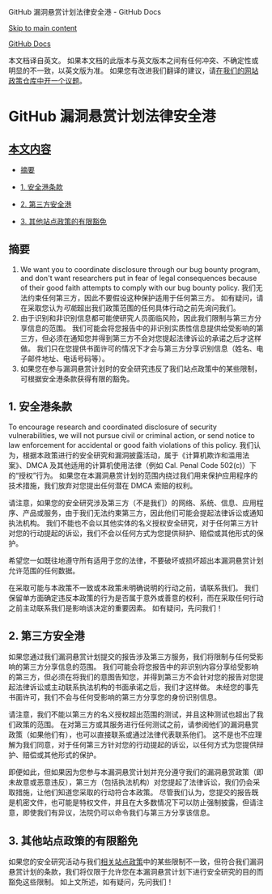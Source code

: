 GitHub 漏洞悬赏计划法律安全港 - GitHub Docs

[Skip to main content](#main-content)

[](/cn)[GitHub Docs](/cn)

本文档译自英文。 如果本文档的此版本与英文版本之间有任何冲突、不确定性或明显的不一致，以英文版为准。 如果您有改进我们翻译的建议，请[在我们的网站政策仓库中开一个议题](https://github.com/github/site-policy/issues)。

GitHub 漏洞悬赏计划法律安全港
==========

[本文内容](/github/site-policy/github-bug-bounty-program-legal-safe-harbor#in-this-article)
----------

* [摘要](#summary)

* [1. 安全港条款](#1-safe-harbor-terms)

* [2. 第三方安全港](#2-third-party-safe-harbor)

* [3. 其他站点政策的有限豁免](#3-limited-waiver-of-other-site-polices)

[](#summary)摘要
----------

1. We want you to coordinate disclosure through our bug bounty program, and don't want researchers put in fear of legal consequences because of their good faith attempts to comply with our bug bounty policy. 我们无法约束任何第三方，因此不要假设这种保护适用于任何第三方。 如有疑问，请在采取您认为*可能*超出我们政策范围的任何具体行动之前先询问我们。
2. 由于识别和非识别信息都可能使研究人员面临风险，因此我们限制与第三方分享信息的范围。 我们可能会将您报告中的非识别实质性信息提供给受影响的第三方，但必须在通知您并得到第三方不会对您提起法律诉讼的承诺之后才这样做。 我们只在您提供书面许可的情况下才会与第三方分享识别信息（姓名、电子邮件地址、电话号码等）。
3. 如果您在参与漏洞悬赏计划时的安全研究违反了我们站点政策中的某些限制，可根据安全港条款获得有限的豁免。

[](#1-safe-harbor-terms)1. 安全港条款
----------

To encourage research and coordinated disclosure of security vulnerabilities, we will not pursue civil or criminal action, or send notice to law enforcement for accidental or good faith violations of this policy. 我们认为，根据本政策进行的安全研究和漏洞披露活动，属于《计算机欺诈和滥用法案》、DMCA 及其他适用的计算机使用法律（例如 Cal. Penal Code 502(c)）下的“授权”行为。 如果您在本漏洞悬赏计划的范围内绕过我们用来保护应用程序的技术措施，我们放弃对您提出任何潜在 DMCA 索赔的权利。

请注意，如果您的安全研究涉及第三方（不是我们）的网络、系统、信息、应用程序、产品或服务，由于我们无法约束第三方，因此他们可能会提起法律诉讼或通知执法机构。 我们不能也不会以其他实体的名义授权安全研究，对于任何第三方针对您的行动提起的诉讼，我们不会以任何方式为您提供辩护、赔偿或其他形式的保护。

希望您一如既往地遵守所有适用于您的法律，不要破坏或损坏超出本漏洞悬赏计划允许范围的任何数据。

在采取可能与本政策不一致或本政策未明确说明的行动之前，请联系我们。 我们保留单方面确定违反本政策的行为是否属于意外或善意的权利，而在采取任何行动之前主动联系我们是影响该决定的重要因素。 如有疑问，先问我们！

[](#2-third-party-safe-harbor)2. 第三方安全港
----------

如果您通过我们漏洞悬赏计划提交的报告涉及第三方服务，我们将限制与任何受影响的第三方分享信息的范围。 我们可能会将您报告中的非识别内容分享给受影响的第三方，但必须在将我们的意图告知您，并得到第三方不会针对您的报告对您提起法律诉讼或主动联系执法机构的书面承诺之后，我们才这样做。 未经您的事先书面许可，我们不会与任何受影响的第三方分享您的身份识别信息。

请注意，我们不能以第三方的名义授权超出范围的测试，并且这种测试也超出了我们政策的范围。 在对第三方或其服务进行任何测试之前，请参阅他们的漏洞悬赏政策（如果他们有），也可以直接联系或通过法律代表联系他们。 这不是也不应理解为我们同意，对于任何第三方针对您的行动提起的诉讼，以任何方式为您提供辩护、赔偿或其他形式的保护。

即便如此，但如果因为您参与本漏洞悬赏计划并充分遵守我们的漏洞悬赏政策（即未故意或恶意违反），第三方（包括执法机构）对您提起了法律诉讼，我们仍会采取措施，让他们知道您采取的行动符合本政策。 尽管我们认为，您提交的报告既是机密文件，也可能是特权文件，并且在大多数情况下可以防止强制披露，但请注意，即使我们有异议，法院仍可以命令我们与第三方分享该信息。

[](#3-limited-waiver-of-other-site-polices)3. 其他站点政策的有限豁免
----------

如果您的安全研究活动与我们[相关站点政策](/cn/categories/site-policy)中的某些限制不一致，但符合我们漏洞悬赏计划的条款，我们将仅限于允许您在本漏洞悬赏计划下进行安全研究的目的而豁免这些限制。 如上文所述，如有疑问，先问我们！
